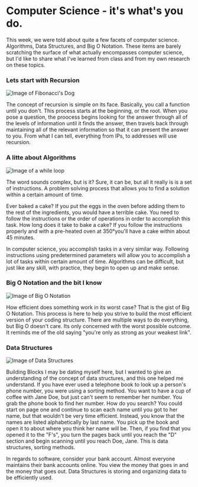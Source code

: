 # Computer Science - it's what's you do.

This week, we were told about quite a few facets of computer science. Algorithms, Data Structures, and Big O Notation. These items are barely scratching the surface of what actually encompasses computer science, but I'd like to share what I've learned from class and from my own research on these topics.

### Lets start with Recursion

![Image of Fibonacci's Dog](https://mir-s3-cdn-cf.behance.net/project_modules/max_1200/e6a06f36963657.57305b5170b0b.gif)

The concept of recursion is simple on its face. Basically, you call a function until you don't. This process starts at the beginning, or the root. When you pose a question, the proocess begins looking for the answer through all of the levels of information until it finds the answer, then travels back through maintaining all of the relevant information so that it can present the answer to you. From what I can tell, everything from IPs, to addresses will use recursion.

### A litte about Algorithms
![Image of a while loop](https://goo.gl/wuv9oL)

The word sounds complex, but is it? Sure, it can be, but all it really is is a set of instructions. A problem solving process that allows you to find a solution within a certain amount of time.

Ever baked a cake? If you put the eggs in the oven before adding them to the rest of the ingredients, you would have a terrible cake. You need to follow the instructions or the order of operations in order to accomplish this task. How long does it take to bake a cake? If you follow the instructions properly and with a pre-heated oven at 350&deg;you'll have a cake within about 45 minutes.

In computer science, you accomplish tasks in a very similar way. Following instructions using predetermined parameters will allow you to accomplish a lot of tasks within certain amount of time.
Algorithms can be difficult, but just like any skill, with practice, they begin to open up and make sense.

### Big O Notation and the bit I know

![Image of Big O Notation](https://goo.gl/rBEPaM)

How efficient does something work in its worst case? That is the gist of Big O Notation. This process is here to help you strive to build the most efficient version of your coding structure. There are multiple ways to do everything, but Big O doesn't care. Its only concerned with the worst possible outcome. It reminds me of the old saying "you're only as strong as your weakest link".

### Data Structures

![Image of Data Structures](https://goo.gl/pCyB2d)

Building Blocks
I may be dating myself here, but I wanted to give an understanding of the concept of data structures, and this one helped me understand. If you have ever used a telephone book to look up a person's phone number, you were using a sorting method.
You want to have a cup of coffee with Jane Doe, but just can't seem to remember her number. You grab the phone book to find her number. How do you search? You could start on page one and continue to scan each name until you got to her name, but that wouldn't be very time efficient. Instead, you know that the names are listed alphabetically by last name. You pick up the book and open it to about where you think her name will be. Then, if you find that you opened it to the "F's", you turn the pages back until you reach the "D" section and begin scanning until you reach Doe, Jane. This is data structures, sorting methods.

In regards to software, consider your bank account. Almost everyone maintains their bank accounts online. You view the money that goes in and the money that goes out.
Data Structures is storing and organizing data to be efficiently used.
